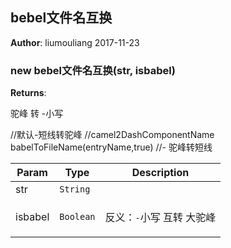 ## bebel文件名互换
**Author**: liumouliang 2017-11-23  
### new bebel文件名互换(str, isbabel)
**Returns**: <p>驼峰 转 -小写</p>
<p>//默认-短线转驼峰
//camel2DashComponentName
babelToFileName(entryName,true) //- 驼峰转短线</p>  

| Param | Type | Description |
| --- | --- | --- |
| str | <code>String</code> |  |
| isbabel | <code>Boolean</code> | <p>反义：<code>-</code>小写 互转 大驼峰</p> |


